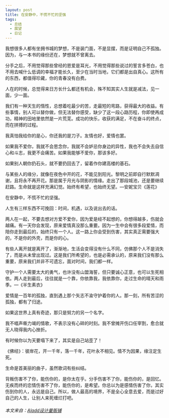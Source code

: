 ```yaml
---
layout: post
title: 在安静中，不慌不忙的坚强
tags:
  - 总结
  - 展望
  - 日记
---
```

我想很多人都有坐拥书城的梦想，不是装门面，不是显摆，而是证明自己不孤独。因为，与一本书的缘份还在，梦想就不曾离去。

分手之后，不用觉得那些曾经的恩爱是耳光，不用觉得那些说过的誓言多苍白，也不用去喊什么低调的幸福才能长久，至少在当时当地，它们都是出自真心。这所有的东西，都值得珍藏，你的青春没有白费。

人在的时候，总觉得来日方长什么都还有机会，殊不知其实人生就是减法，见一面，少一面。

我们有一种天生的惰性，总想着吃最少的苦，走最短的弯路，获得最大的收益。有些事情，别人可以替你做，但无法替你感受，缺少了这一段心路历程，你即使再成功，精神的田地里依然是一片荒芜。成功的快乐，收获的满足，不在奋斗的终点，而在拼搏的过程。

我真怕我给你的是心，你还我的是刀子。友情也好，爱情也罢。

如果我不爱你，我就不会思念你，我就不会妒忌你身边的异性，我也不会失去自信心和斗志，我更不会痛苦。如果我能够不爱你，那该多好。

如果别人朝你扔石头，就不要扔回去了，留着作你建高楼的基石。

与某些人的缘分，就像在夜色中开的花，不能见到阳光。黎明之前即自行默默凋谢，且将永不再开花。那是属于月光与阴影的情缘。走出了那段城池，还是要继续赶路。生命就是这样充满幻觉。始终有希望，也始终无望。—安妮宝贝《莲花》

在安静中，不慌不忙的坚强。

人生有三样东西不可挽回：时间，机遇，以及说出去的话。

两人在一起，不要去想对方爱不爱你，因为爱是经不起想的，你想得越多，伤就会越痛。有一天你会发现，原来爱情真没那么重要。因为一生中会有很多段爱情，而陪你走到最后的，始终只有一个人。这一路上你会受到伤害，其实真正需要强大的，不是你的外壳，而是你的心。

有些人离开就是离开了，渐渐地，生活会变得没有什么不同，仿佛那个人不是消失了，而是从未曾出现过。这是我们所希望的，也是必需承认的，原来我们没有那么重要，原来我们并非不可遗忘，面对时间，我们都一样。

守护一个人需要太大的勇气，也许没有山盟海誓，但只要诚心正意，也可以生死相依。两人走到最后，往往就是一个靠，你依靠我，我依靠你，走过生命的晴天和雨季。—《半生素衣》

爱情是一百年的孤独，直到遇上那个矢志不渝守护着你的人。那一刻，所有苦涩的孤独，都有了归途。

如果这世界上真有奇迹，那只是努力的另一个名字。

我不唱声嘶力竭的情歌，不表示没有心碎的时刻。我不曾摊开伤口任宰割，愈合就无人晓得我内心挫折。

有时候你以为天要塌下来了，其实是自己站歪了！

《佛经》：彼岸花，开一千年，落一千年，花叶永不相见。情不为因果，缘注定生死。

生命是首美丽的曲子，虽然歌词有些纠结。

背叛伤害不了你，能伤你的，是你太在乎。分手伤害不了你，能伤你的，是回忆。无疾而终的恋情伤害不了你，能伤你的，是希望。你总以为是感情伤害了你，其实伤到你的人，永远是自己。所以，做人最高的境界，不是全心全意去爱，而是过好自己的人生，让别人来死缠烂打吧。

###### 本文来自：[Aladd设计量贩铺](http://aladd.net/archives/9727.html)
